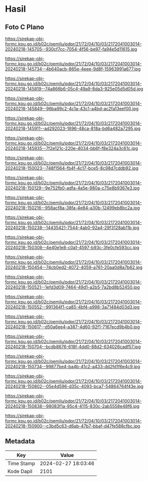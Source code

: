 # Hasil

## Foto C Plano

https://sirekap-obj-formc.kpu.go.id/b02c/pemilu/pdpr/21/72/04/10/03/2172041003014-20240218-145705--930cf7cc-7054-4f56-be97-fa94e5d11615.jpg

https://sirekap-obj-formc.kpu.go.id/b02c/pemilu/pdpr/21/72/04/10/03/2172041003014-20240218-145734--4b640acb-865e-4eee-9d8f-15963991a677.jpg

https://sirekap-obj-formc.kpu.go.id/b02c/pemilu/pdpr/21/72/04/10/03/2172041003014-20240218-145819--74a866b6-05c4-49a9-8da3-925e05d5d05d.jpg

https://sirekap-obj-formc.kpu.go.id/b02c/pemilu/pdpr/21/72/04/10/03/2172041003014-20240218-145849--96ba99c2-4c1a-43c1-a4bd-ac2fa13eef00.jpg

https://sirekap-obj-formc.kpu.go.id/b02c/pemilu/pdpr/21/72/04/10/03/2172041003014-20240218-145911--ad292023-1696-48ca-818a-bd6a482a7295.jpg

https://sirekap-obj-formc.kpu.go.id/b02c/pemilu/pdpr/21/72/04/10/03/2172041003014-20240218-145935--7f2e121c-220e-4034-bb6f-f8e324a3c61c.jpg

https://sirekap-obj-formc.kpu.go.id/b02c/pemilu/pdpr/21/72/04/10/03/2172041003014-20240218-150023--748f1564-fb4f-4c17-bce5-8c98d7cddb92.jpg

https://sirekap-obj-formc.kpu.go.id/b02c/pemilu/pdpr/21/72/04/10/03/2172041003014-20240218-150129--9e752fb0-adfa-4a5e-980a-c75e8b9367e3.jpg

https://sirekap-obj-formc.kpu.go.id/b02c/pemilu/pdpr/21/72/04/10/03/2172041003014-20240218-150216--958acf8a-38fa-4e84-a30b-12499eb8bc2a.jpg

https://sirekap-obj-formc.kpu.go.id/b02c/pemilu/pdpr/21/72/04/10/03/2172041003014-20240218-150238--14435421-7544-4ab0-92a4-29f3128ab11b.jpg

https://sirekap-obj-formc.kpu.go.id/b02c/pemilu/pdpr/21/72/04/10/03/2172041003014-20240218-150308--4e40e1e8-c0a1-4597-b93c-3fe0cfe593cc.jpg

https://sirekap-obj-formc.kpu.go.id/b02c/pemilu/pdpr/21/72/04/10/03/2172041003014-20240218-150454--74cb0ed2-4072-4059-a761-20aa0d8a7b62.jpg

https://sirekap-obj-formc.kpu.go.id/b02c/pemilu/pdpr/21/72/04/10/03/2172041003014-20240218-150521--1efd3d09-7464-49d1-a2b5-7a2bd8b52450.jpg

https://sirekap-obj-formc.kpu.go.id/b02c/pemilu/pdpr/21/72/04/10/03/2172041003014-20240218-150552--991364f1-ca85-4bf4-a998-3a71484d03d3.jpg

https://sirekap-obj-formc.kpu.go.id/b02c/pemilu/pdpr/21/72/04/10/03/2172041003014-20240218-150617--d50a6ee4-a387-4d60-92f1-7167ecd9b4b0.jpg

https://sirekap-obj-formc.kpu.go.id/b02c/pemilu/pdpr/21/72/04/10/03/2172041003014-20240218-150704--bcdb8676-618f-4dd0-88d2-634026cadf57.jpg

https://sirekap-obj-formc.kpu.go.id/b02c/pemilu/pdpr/21/72/04/10/03/2172041003014-20240218-150734--99877be4-ba4b-41c2-a433-dd2fd1f6e4c9.jpg

https://sirekap-obj-formc.kpu.go.id/b02c/pemilu/pdpr/21/72/04/10/03/2172041003014-20240218-150802--05e4d596-d35c-4093-bca7-54864764f43e.jpg

https://sirekap-obj-formc.kpu.go.id/b02c/pemilu/pdpr/21/72/04/10/03/2172041003014-20240218-150838--98083f1a-95c4-4115-830c-2ab5558e48f6.jpg

https://sirekap-obj-formc.kpu.go.id/b02c/pemilu/pdpr/21/72/04/10/03/2172041003014-20240218-150900--c3bd5c63-d6ab-47b7-bbaf-d47fe588cfbc.jpg


## Metadata

| Key        | Value               |
| ---------- | ------------------- |
| Time Stamp | 2024-02-27 18:03:46 |
| Kode Dapil | 2101                |



